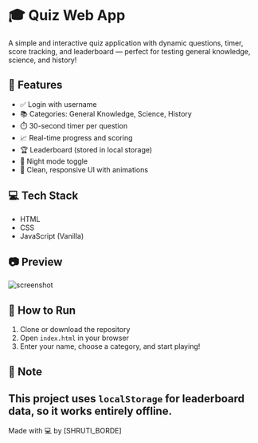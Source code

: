 # 🎓 Quiz Web App

A simple and interactive quiz application with dynamic questions, timer, score tracking, and leaderboard — perfect for testing general knowledge, science, and history!

## 🚀 Features
- ✅ Login with username
- 📚 Categories: General Knowledge, Science, History
- ⏱️ 30-second timer per question
- 📈 Real-time progress and scoring
- 🏆 Leaderboard (stored in local storage)
- 🌙 Night mode toggle
- 🎨 Clean, responsive UI with animations

## 💻 Tech Stack
- HTML
- CSS
- JavaScript (Vanilla)

## 📷 Preview
![screenshot](preview.png)

## 🧠 How to Run
1. Clone or download the repository
2. Open `index.html` in your browser
3. Enter your name, choose a category, and start playing!

## 📌 Note
This project uses `localStorage` for leaderboard data, so it works entirely offline.
---
Made with 💻 by [SHRUTI_BORDE]


